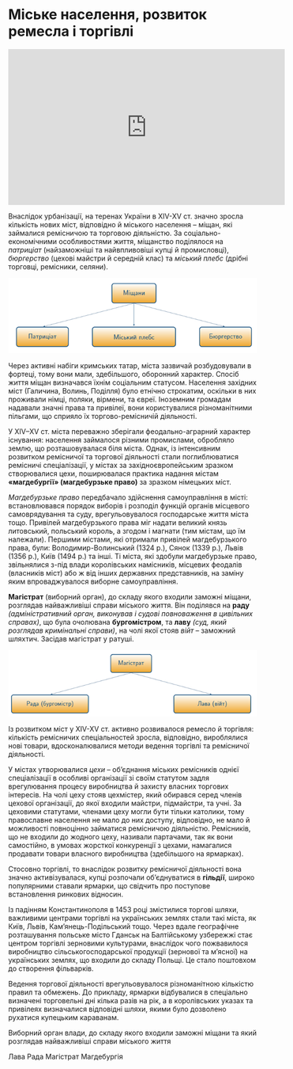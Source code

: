 # Міське населення, розвиток ремесла і торгівлі

<div class="fluidMedia">
<iframe align="center" width="560" height="315" src="https://www.youtube.com/embed/QIaF7b8mglU" frameborder="0" allowfullscreen></iframe>
</div>
<div class="popup">
</div>

Внаслідок урбанізації, на теренах України в XIV-XV ст. значно зросла кількість нових міст, відповідно й міського населення – міщан, які займалися ремісничою та торговою діяльністю. За соціально-економічними особливостями життя, міщанство поділялося на *патриціат* (найзаможніші та найвпливовіші купці й промисловці), *бюргерство* (цехові майстри й середній клас) та *міський плебс* (дрібні торговці, ремісники, селяни).

<div align="center">
<img class="image" src="5-4-14.png" width="668px"/>
</div>

Через активні набіги кримських татар, міста зазвичай розбудовували в фортеці, тому вони мали, здебільшого, оборонний характер. Спосіб життя міщан визначався їхнім соціальним статусом. Населення західних міст (Галичина, Волинь, Поділля) було етнічно строкатим, оскільки в них проживали німці, поляки, вірмени, та євреї. Іноземним громадам надавали значні права та привілеї, вони користувалися різноманітними пільгами, що сприяло їх торгово-ремісничій діяльності. 

У ХІV–ХV ст. міста переважно зберігали феодально-аграрний характер існування: населення займалося різними промислами, обробляло землю, що розташовувалася біля міста. Однак, із інтенсивним розвитком ремісничої та торгової діяльності стали поглиблюватися ремісничі спеціалізації, у містах за західноєвропейським зразком створювалися цехи, поширювалася практика надання містам **«магдебургії» (магдебурзьке право)** за зразком німецьких міст.  

*Магдебурзьке право* передбачало здійснення самоуправління в місті: встановлювався порядок виборів і розподіл функцій органів місцевого самоврядування та суду, врегульовувалося господарське життя міста тощо.  Привілей магдебурзького права міг надати великий князь литовський, польський король, а згодом і магнати (тим містам, що їм належали). Першими містами, які отримали привілей магдебурзького права, були: Володимир-Волинський (1324 р.), Сянок (1339 р.), Львів (1356 р.), Київ (1494 р.) та інші. Ті міста, які здобули магдебурзьке право, звільнялися з-під влади королівських намісників, місцевих феодалів (власників міст) або ж від інших державних представників, на заміну яким впроваджувалося виборне самоуправління. 

**Магістрат** (виборний орган), до складу якого входили заможні міщани, розглядав найважливіші справи міського життя. Він поділявся на **раду** *(адміністративний орган, виконував і судові повноваження в цивільних справах)*, що була очолювана **бургомістром**, та **лаву** *(суд, який розглядав кримінальні справи)*, на чолі якої стояв *війт* – заможний шляхтич. Засідав магістрат у ратуші. 

<div align="center">
<img class="image" src="5-4-13.png" width="668px"/>
</div>

Із розвитком міст у XIV-XV ст. активно розвивалося ремесло й торгівля: кількість ремісничих спеціальностей зросла, відповідно, вироблялися нові товари, вдосконалювалися методи ведення торгівлі та ремісничої діяльності.

У містах утворювалися *цехи* – об’єднання міських ремісників однієї спеціалізації в особливі організації зі своїм статутом задля врегулювання процесу виробництва й захисту власних торгових інтересів. На чолі цеху стояв цехмістер, який обирався серед членів цехової організації, до якої входили майстри, підмайстри, та учні. За цеховими статутами, членами цеху могли бути тільки католики, тому православне населення не мало до них доступу, відповідно, не мало й можливості повноцінно займатися ремісничою діяльністю. Ремісників, що не входили до жодного цеху, називали партачами, так як вони самостійно, в умовах жорсткої конкуренції з цехами, намагалися продавати товари власного виробництва (здебільшого на ярмарках).

Стосовно торгівлі, то внаслідок розвитку ремісничої діяльності вона значно активізувалася, купці розпочали об’єднуватися в **гільдії**, широко популярними ставали ярмарки, що свідчить про поступове встановлення ринкових відносин.

Із падінням Константинополя в 1453 році змістилися торгові шляхи, важливими центрами торгівлі на українських землях стали такі міста, як Київ, Львів, Кам’янець-Подільський тощо. Через вдале географічне розташування польське місто Гданськ на Балтійському узбережжі стає центром торгівлі зерновими культурами, внаслідок чого пожвавилося виробництво сільськогосподарської продукції (зернової та м’ясної) на українських землях, що входили до складу Польщі. Це стало поштовхом до створення фільварків.

Ведення торгової діяльності врегульовувалося різноманітною кількістю правил та обмежень. До прикладу, ярмарки відбувалися в спеціально визначені торговельні дні кілька разів на рік, а в королівських указах та привілеях визначалися відповідні шляхи, якими було дозволено рухатися купецьким караванам. 

<quiz>
<question>
  <p>Виборний орган влади, до складу якого входили заможні міщани та який розглядав найважливіші справи міського життя</p>
        <answer>Лава</answer>
  <answer>Рада</answer>
        <answer correct>Магістрат</answer>
  <answer>Магдебургія</answer>
</question>
</quiz>